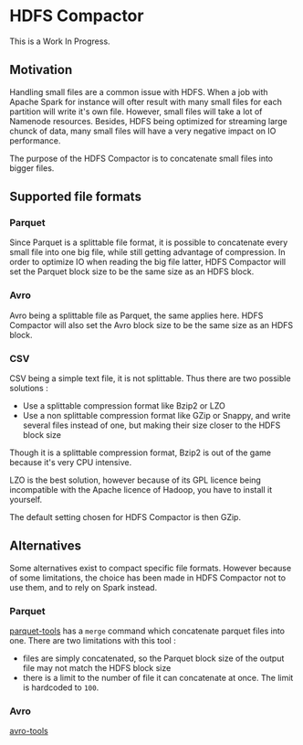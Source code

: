 # HDFS Compactor

This is a Work In Progress.

## Motivation

Handling small files are a common issue with HDFS. When a job with Apache Spark for instance will ofter result with many small files for each partition will write it's own file. However, small files will take a lot of Namenode resources. Besides, HDFS being optimized for streaming large chunck of data, many small files will have a very negative impact on IO performance.

The purpose of the HDFS Compactor is to concatenate small files into bigger files.

## Supported file formats

### Parquet

Since Parquet is a splittable file format, it is possible to concatenate every small file into one big file, while still getting advantage of compression. In order to optimize IO when reading the big file latter, HDFS Compactor will set the Parquet block size to be the same size as an HDFS block.

### Avro

Avro being a splittable file as Parquet, the same applies here. HDFS Compactor will also set the Avro block size to be the same size as an HDFS block.

### CSV

CSV being a simple text file, it is not splittable. Thus there are two possible solutions :

* Use a splittable compression format like Bzip2 or LZO
* Use a non splittable compression format like GZip or Snappy, and write several files instead of one, but making their size closer to the HDFS block size

Though it is a splittable compression format, Bzip2 is out of the game because it's very CPU intensive.

LZO is the best solution, however because of its GPL licence being incompatible with the Apache licence of Hadoop, you have to install it yourself.

The default setting chosen for HDFS Compactor is then GZip.

## Alternatives

Some alternatives exist to compact specific file formats. However because of some limitations, the choice has been made in HDFS Compactor not to use them, and to rely on Spark instead.

### Parquet

[parquet-tools](https://github.com/apache/parquet-mr/tree/master/parquet-tools) has a `merge` command which concatenate parquet files into one. There are two limitations with this tool :

* files are simply concatenated, so the Parquet block size of the output file may not match the HDFS block size
* there is a limit to the number of file it can concatenate at once. The limit is hardcoded to `100`.

### Avro

[avro-tools](https://avro.apache.org/docs/1.8.1/gettingstartedjava.html)
